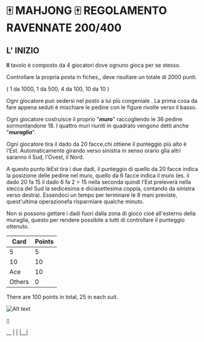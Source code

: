 # :mahjong: MAHJONG :mahjong: REGOLAMENTO RAVENNATE 200/400

## L' INIZIO

**Il** tavolo è composto da 4 giocatori dove ognuno gioca per se stesso.

Controllare la propria posta in fiches,, deve risultare un totale di 2000 punti.

( 1 da 1000, 1 da 500, 4 da 100, 10 da 10 )

Ogni giocatore può sedersi nel posto a lui più congeniale . La prima cosa da fare appena seduti è mischiare le pedine con le figure rivolte verso il basso.

Ogni giocatore costruisce il proprio "__*muro*__" raccogliendo le 36 pedine sormontandone 18. I quattro muri riuniti in quadrato vengono detti anche "__*muraglia*__".

Ogni giocatore tira il dado da 20 facce,chi ottiene il punteggio più alto è l'Est. Automaticamente girando verso sinistra in senso orario glia altri saranno il Sud, l'Ovest, il Nord.

A questo punto lèEst tira i due dadi, il punteggio di quello da 20 facce indica la posizione delle pedine nel muro, quello da 6 facce indica il muro (es. il dado 20 fa 15 il dado 6 fa 2 = 15 nella seconda quindi l'Est preleverà nella stecca del Sud la sedicesima e diciasettesima coppia, contando da sinistra verso destra). Essendoci un tempo per terminare le 8 mani previste, quest'ultima operazionefa risparmiare qualche minuto.

Non si possono gettare i dadi fuori dalla zona di gioco cioè all'esterno della muraglia, questo per rendere possibile a tutti di controllare il punteggio ottenuto.





Card   | Points
------ | ------
5      | 5 
10     | 10
Ace    | 10
Others | 0

There are 100 points in total, 25 in each suit.

![Alt text](https://assets.digitalocean.com/articles/alligator/boo.svg "a title")

&#9647;

 __
|  |
|__|
